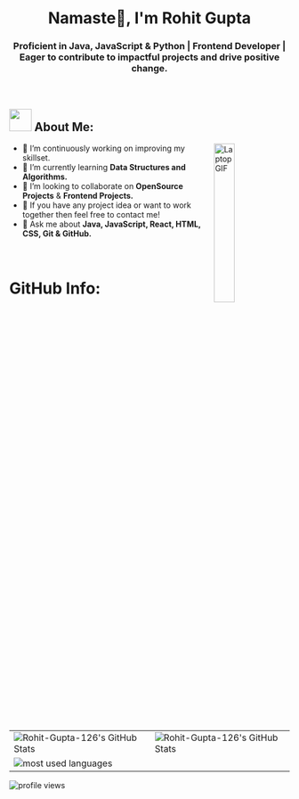 <h1 align="center">Namaste🙏, I'm Rohit Gupta</h1>
<h3 align="center">Proficient in Java, JavaScript & Python | Frontend Developer | Eager to contribute to impactful projects and drive positive change.</h3>
<br>

<div>
  
  <!-- About Me Section -->
  <div>
    <h2><img src="https://media.giphy.com/media/WUlplcMpOCEmTGBtBW/giphy.gif" width="40"> About Me:</h2>
    <!-- Image Section -->
    <img src="https://www.puttiapps.com/wp-content/uploads/2021/05/stats.gif" alt="Laptop GIF" width="27%" align="right">
    <ul>
      <li>🔸 I’m continuously working on improving my skillset.</li>
      <!-- <li>🔹 I’m currently learning <strong>Flutter</strong></li> -->
      <li>🔹 I’m currently learning <strong>Data Structures and Algorithms.</strong></li>
      <li>🔸 I’m looking to collaborate on <strong>OpenSource Projects</strong> & <strong>Frontend Projects.</strong></li>
      <li>🔹 If you have any project idea or want to work together then feel free to contact me!</li>
      <li>🔸 Ask me about <strong>Java, JavaScript, React, HTML, CSS, Git & GitHub.</strong></li>
      <br><br>
    </ul>
  </div>


</div>

<!-- <div>
  <img src="https://api.visitorbadge.io/api/visitors?path=https%3A%2F%2Fgithub.com%2FRohit-Gupta-126%2FRohit-Gupta-126&label=VISITORS&labelColor=%23000&countColor=%230A0209" />
  <h3>Connect with me:</h3>
  <a href="https://www.linkedin.com/in/Rohit-Gupta-126/"><img src="https://img.shields.io/badge/LinkedIn-d5d5d5?style=for-the-badge&logo=linkedin&logoColor=0A0209"/></a>
  <a href="mailto:Rohit-Gupta-126@gmail.com"><img src="https://img.shields.io/badge/Gmail-d5d5d5?style=for-the-badge&logo=gmail&logoColor=0A0209" /></a>
  <a href="https://twitter.com/Rohit-Gupta-126"><img src="https://img.shields.io/badge/twitter-d5d5d5?style=for-the-badge&logo=twitter&logoColor=0A0209" alt="Rohit-Gupta-126#0572" ></a>
</div> -->

<!-- <div>
<h3 align="left">Languages and Tools:</h3>
<p align="left"> <a href="https://getbootstrap.com" target="_blank" rel="noreferrer"> <img src="https://raw.githubusercontent.com/devicons/devicon/master/icons/bootstrap/bootstrap-plain-wordmark.svg" alt="bootstrap" width="40" height="40"/> </a> <a href="https://www.w3schools.com/css/" target="_blank" rel="noreferrer"> <img src="https://raw.githubusercontent.com/devicons/devicon/master/icons/css3/css3-original-wordmark.svg" alt="css3" width="40" height="40"/> </a> <a href="https://expressjs.com" target="_blank" rel="noreferrer"> <img src="https://raw.githubusercontent.com/devicons/devicon/master/icons/express/express-original-wordmark.svg" alt="express" width="40" height="40"/> </a> <a href="https://www.w3.org/html/" target="_blank" rel="noreferrer"> <img src="https://raw.githubusercontent.com/devicons/devicon/master/icons/html5/html5-original-wordmark.svg" alt="html5" width="40" height="40"/> </a> <a href="https://www.java.com" target="_blank" rel="noreferrer"> <img src="https://raw.githubusercontent.com/devicons/devicon/master/icons/java/java-original.svg" alt="java" width="40" height="40"/> </a> <a href="https://developer.mozilla.org/en-US/docs/Web/JavaScript" target="_blank" rel="noreferrer"> <img src="https://raw.githubusercontent.com/devicons/devicon/master/icons/javascript/javascript-original.svg" alt="javascript" width="40" height="40"/> </a> <a href="https://nodejs.org" target="_blank" rel="noreferrer"> <img src="https://raw.githubusercontent.com/devicons/devicon/master/icons/nodejs/nodejs-original-wordmark.svg" alt="nodejs" width="40" height="40"/> </a> <a href="https://reactjs.org/" target="_blank" rel="noreferrer"> <img src="https://raw.githubusercontent.com/devicons/devicon/master/icons/react/react-original-wordmark.svg" alt="react" width="40" height="40"/> </a>  <a href="https://www.mongodb.com/" target="_blank" rel="noreferrer"> <img src="https://raw.githubusercontent.com/devicons/devicon/master/icons/mongodb/mongodb-original-wordmark.svg" alt="mongodb" width="40" height="40"/> </a></p>
</div> -->

<div>
<h1> GitHub Info: </h1>
<table align="center" border="0" cellpadding="0" cellspacing="0">
    <!-- <thead>
        <tr>
            <th colspan="2"><img src="https://activity-graph.herokuapp.com/graph?username=Rohit-Gupta-126&theme=tokyo-night" alt="Rohit-Gupta-126's contribution timeline" /></th>
        </tr>
    </thead> -->
    <tbody>
        <tr>
            <td><img src="https://github-readme-stats.vercel.app/api?username=Rohit-Gupta-126&show_icons=true&locale=en&theme=tokyonight" alt="Rohit-Gupta-126's GitHub Stats" /></td>
            <td><img src="https://streak-stats.demolab.com/?user=Rohit-Gupta-126&theme=tokyonight" alt="Rohit-Gupta-126's GitHub Stats" /></td>
        </tr>
        <tr>
            <td>
            <img src="https://github-readme-stats.vercel.app/api/top-langs/?username=Rohit-Gupta-126&layout=compact&theme=tokyonight" alt="most used languages" />
</td>
        </tr>
    </tbody>
</table>
</div>

<p align="left"> <img src="https://komarev.com/ghpvc/?username=Rohit-Gupta-126&label=Profile%20views&color=272eef&style=for-the-badge" alt="profile views" /> </p>
